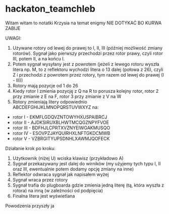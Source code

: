# hackaton_teamchleb

Witam witam to notatki Krzysia na temat enigmy NIE DOTYKAĆ BO KURWA ZABIJE

UWAGI:
1. Używane rotory od lewej do prawej to I, II, III (później możliwość zmiany rotorów). Sygnał jako pierwszy przechodzi przez rotor prawy, czyli rotor III, potem II, a na końcu I.
2. Potem sygnał wysyłany jest z powrotem (jeżeli z lewego rotoru wyszła litera np. M, to z reflektoru wychodzi litera o 13 dalej (połowa z 26), czyli Z i przechodzi z powrotem przez rotory, tym razem od lewej do prawej (I - III))
3. Rotory mają pozycje od 1 do 26
4. Kiedy rotor I zmienia pozycję z Q na R to porusza kolejny rotor, rotor 2 przy zmianie z E na F, rotor 3 przy zmianie z V na W
5. Rotory zmieniają litery odpowiednio ABCDEFGHIJKLMNOPQRSTUVWXYZ na:
- rotor I - EKMFLGDQVZNTOWYHXUSPAIBRCJ
- rotor II - AJDKSIRUXBLHWTMCQGZNPYFVOE
- rotor III - BDFHJLCPRTXVZNYEIWGAKMUSQO
- rotor IV - ESOVPZJAYQUIRHXLNFTGKDCMWB
- rotor V - VZBRGITYUPSDNHLXAWMJQOFECK

Działanie krok po kroku:
1. Użytkownik (niżej U) wciska klawisz (przykładowo A)
2. Sygnał przekazywany jest dalej do wirników (my użyjemy tych typu I, II oraz III, ewentualnie potem dodamy opcję zmiany na inne) 
3. Reflektor odwraca sygnał jak napisałem wyżej
4. Sygnał wraca przez rotory
5. Sygnał trafia do plugboarda gdzie zmienia jedną literę (tą, która wyszła z rotora) na inną (w zależności od podpięcia)
6. Finalna litera jest wyświetlana

Powodzenia przyszły ja
